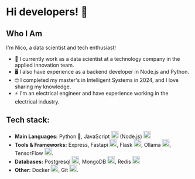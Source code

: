 # Hi developers! 👋

## Who I Am

I'm Nico, a data scientist and tech enthusiast!

- 🔎 I currently work as a data scientist at a technology company in the applied innovation team.
- 🖥️ I also have experience as a backend developer in Node.js and Python.
- 🤓 I completed my master's in Intelligent Systems in 2024, and I love sharing my knowledge.
- ⚡ I'm an electrical engineer and have experience working in the electrical industry.


## Tech stack:

- **Main Languages:** Python 🐍, JavaScript <img src="https://github.com/NicoBetancourt/NicoBetancourt/assets/110423467/32901e8a-befb-4c19-ab5d-7c4b96923f9c" alt="image" width="20"/> (Node.js) <img src="https://github.com/NicoBetancourt/NicoBetancourt/assets/110423467/cdd864c7-211a-403d-b64e-5ed45881f4e5" alt="image" width="20"/>
- **Tools & Frameworks:** Express, Fastapi <img src="https://github.com/NicoBetancourt/NicoBetancourt/assets/110423467/7cc19590-8d7c-478e-880f-7ecf1ed0ea82" alt="image" width="20"/>, Flask <img src="https://github.com/NicoBetancourt/NicoBetancourt/assets/110423467/847a567f-4363-4aba-8bf9-8fd68b414993" alt="image" width="20"/>, Ollama <img src="https://github.com/NicoBetancourt/NicoBetancourt/assets/110423467/09c06b92-36cf-4a80-9c32-824297b614cb" alt="image" width="20"/>, TensorFlow <img src="https://github.com/NicoBetancourt/NicoBetancourt/assets/110423467/ca9dc7e5-eb06-486a-adb4-d1c081f837ec" alt="image" width="20"/>.
- **Databases:** Postgresql <img src="https://github.com/NicoBetancourt/NicoBetancourt/assets/110423467/26781f4b-9ec3-4987-a157-6364107f0d97" alt="image" width="20"/>, MongoDB <img src="https://github.com/NicoBetancourt/NicoBetancourt/assets/110423467/1e39f653-5579-4668-a89f-1a597074e3f2" alt="image" width="20"/>, Redis  <img src="https://github.com/NicoBetancourt/NicoBetancourt/assets/110423467/0994a6d1-b103-4c81-8ffa-e2802c5e029e" alt="image" width="20"/>
- **Other:** Docker <img src="https://github.com/NicoBetancourt/NicoBetancourt/assets/110423467/d9699ed0-eb72-450e-b055-4048452cc549" alt="image" width="20"/>, Git <img src="https://github.com/NicoBetancourt/NicoBetancourt/assets/110423467/7828852e-75af-4ad2-9a93-2e0e7297095e" alt="image" width="20"/>.
  
<!--
**NicoBetancourt/NicoBetancourt** is a ✨ _special_ ✨ repository because its `README.md` (this file) appears on your GitHub profile.

Here are some ideas to get you started:

- 🔭 I’m currently working on ...
- 🌱 I’m currently learning ...
- 👯 I’m looking to collaborate on ...
- 🤔 I’m looking for help with ...
- 💬 Ask me about ...
- 📫 How to reach me: ...
- 😄 Pronouns: ...
- ⚡ Fun fact: ...
-->
